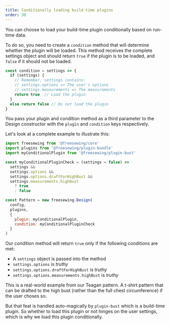 ```yaml
---
title: Conditionally loading build-time plugins
order: 30
---
```


You can choose to load your build-time plugin conditionally based on run-time data.

To do so, you need to create a `condition` method that will determine whether the
plugin will be loaded. This method receives the complete settings object and should
return `true` if the plugin is to be loaded, and `false` if it should not be loaded.

```js
const condition = settings => {
  if (settings) {
    // Remember, settings contains:
    // settings.options => The user's options
    // settings.measurements => The measurements
    return true  // Load the plugin
  }
  else return false // Do not load the plugin
}
```

You pass your plugin and condition method as a third parameter to the Design constructor
with the `plugin` and `condition` keys respectively.

Let's look at a complete example to illustrate this:

```js
import freesewing from '@freesewing/core'
import plugins from '@freesewing/plugin-bundle'
import myConditionalPlugin from '@freesewing/plugin-bust'

const myConditionalPluginCheck = (settings = false) =>
  settings &&
  settings.options &&
  settings.options.draftForHighBust &&
  settings.measurements.highBust
    ? true
    : false

const Pattern = new freesewing.Design(
  config, 
  plugins, 
  { 
    plugin: myConditionalPlugin, 
    condition: myConditionalPluginCheck
  }
)
```

Our condition method will return `true` only if the following conditions are met:

-   A `settings` object is passed into the method
-   `settings.options` is *truthy*
-   `settings.options.draftForHighBust` is *truthy*
-   `settings.options.measurements.highBust` is *truthy*

This is a real-world example from our Teagan pattern. A t-shirt pattern that can be
drafted to the high bust (rather than the full chest circumference) if the user
choses so.

But that feat is handled auto-magically by `plugin-bust` which is a build-time plugin.
So whether to load this plugin or not hinges on the user settings, which is why we
load this plugin conditionally.
